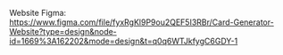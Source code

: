 Website Figma:
https://www.figma.com/file/fyxRgKl9P9ou2QEF5I3RBr/Card-Generator-Website?type=design&node-id=1669%3A162202&mode=design&t=q0q6WTJkfygC6GDY-1